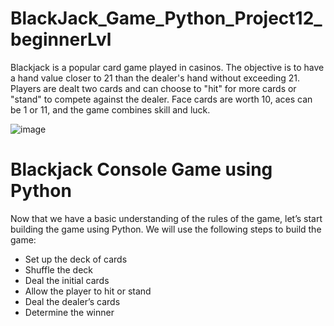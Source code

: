 # BlackJack_Game_Python_Project12_beginnerLvl
Blackjack is a popular card game played in casinos. The objective is to have a hand value closer to 21 than the dealer's hand without exceeding 21. Players are dealt two cards and can choose to "hit" for more cards or "stand" to compete against the dealer. Face cards are worth 10, aces can be 1 or 11, and the game combines skill and luck.

![image](https://github.com/778569/BlackJack_Game_Python_Project12_beginnerLvl/assets/52319671/a348dbb9-1e3d-4f31-98f4-152fcdd1fa04)


# Blackjack Console Game using Python
Now that we have a basic understanding of the rules of the game, let’s start building the game using Python. We will use the following steps to build the game:

* Set up the deck of cards
* Shuffle the deck
* Deal the initial cards
* Allow the player to hit or stand
* Deal the dealer’s cards
* Determine the winner

